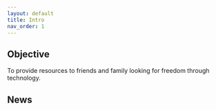 ```yaml
---
layout: default
title: Intro
nav_order: 1
---
```


## Objective
To provide resources to friends and family looking for freedom through technology.

## News
